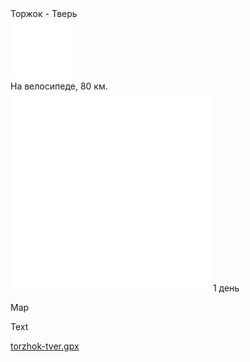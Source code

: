 
<link rel="stylesheet" href="../assets-custom/css/style-markdown.css">
<div class="cover-container" style="background-image: url('torzhok-1600.jpg');">
	<div class="cover-text">
		<div class="cover-title">
            Торжок - Тверь
        </div>
		<div class="cover-description">
			<div class="packages-location">
                <img loading="lazy" src="../assets-custom/icon-bike.png" alt="" class="cover-icon">
                <div class="h4-default regular">На велосипеде, 80 км.</div>
            </div>
            <div>
                <img class="cover-icon" loading="lazy" src="../assets-custom/icon-time.png" alt=""  />
                <span>1 день</span>
            </div>
		</div>
	</div>
</div>

Map

<div id="map"></div>

Text

[torzhok-tver.gpx](torzhok-tver.gpx)






<script src="https://api.mapbox.com/mapbox-gl-js/v2.14.1/mapbox-gl.js"></script>

<script src="../assets-custom/js/gpx2mapbox.js"></script>

<script>initializeGPXMap({gpxFilePath: 'torzhok-tver.gpx'});</script>